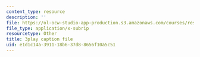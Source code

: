 ```yaml
---
content_type: resource
description: ''
file: https://ol-ocw-studio-app-production.s3.amazonaws.com/courses/res-2-002-finite-element-procedures-for-solids-and-structures-spring-2010/e1d1c14a391118b637d88656f10a5c51_o2Vlt1avXCs.srt
file_type: application/x-subrip
resourcetype: Other
title: 3play caption file
uid: e1d1c14a-3911-18b6-37d8-8656f10a5c51
---
```

